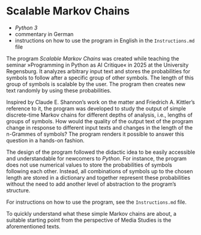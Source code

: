 # Scalable Markov Chains

- _Python 3_
- commentary in German
- instructions on how to use the program in English in the `Instructions.md` file

The program _Scalable Markov Chains_ was created while teaching the seminar »Programming in Python as AI Critique« in 2025 at the University Regensburg. It analyzes arbitrary input text and stores the probabilities for symbols to follow after a specific group of other symbols. The length of this group of symbols is scalable by the user. The program then creates new text randomly by using these probabilities.

Inspired by Claude E. Shannon’s work on the matter and Friedrich A. Kittler’s reference to it, the program was developed to study the output of simple discrete-time Markov chains for different depths of analysis, i.e., lengths of groups of symbols. How would the quality of the output text of the program change in response to different input texts and changes in the length of the n-Grammes of symbols? The program renders it possible to answer this question in a hands-on fashion.

The design of the program followed the didactic idea to be easily accessible and understandable for newcomers to _Python_. For instance, the program does not use numerical values to store the probabilities of symbols following each other. Instead, all combinations of symbols up to the chosen length are stored in a dictionary and together represent these probabilities without the need to add another level of abstraction to the program’s structure.

For instructions on how to use the program, see the `Instructions.md` file.

To quickly understand what these simple Markov chains are about, a suitable starting point from the perspective of Media Studies is the aforementioned texts. 
